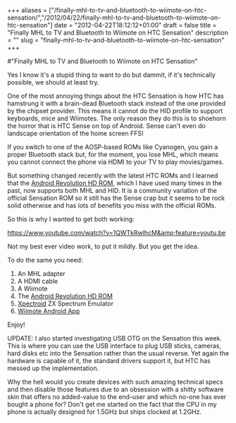 +++
aliases = ["/finally-mhl-to-tv-and-bluetooth-to-wiimote-on-htc-sensation/","/2012/04/22/finally-mhl-to-tv-and-bluetooth-to-wiimote-on-htc-sensation"]
date = "2012-04-22T18:12:12+01:00"
draft = false
title = "Finally MHL to TV and Bluetooth to Wiimote on HTC Sensation"
description = ""
slug = "finally-mhl-to-tv-and-bluetooth-to-wiimote-on-htc-sensation"
+++

#"Finally MHL to TV and Bluetooth to Wiimote on HTC Sensation"

Yes I know it's a stupid thing to want to do but dammit, if it's technically possible, we should at least try.

One of the most annoying things about the HTC Sensation is how HTC has hamstrung it with a brain-dead Bluetooth stack instead of the one provided by the chipset provider. This means it cannot do the HID profile to support keyboards, mice and Wiimotes. The only reason they do this is to shoehorn the horror that is HTC Sense on top of Android. Sense can't even do landscape orientation of the home screen FFS!

If you switch to one of the AOSP-based ROMs like Cyanogen, you gain a proper Bluetooth stack but, for the moment, you lose MHL, which means you cannot connect the phone via HDMI to your TV to play movies/games.

But something changed recently with the latest HTC ROMs and I learned that the <a href="http://forum.xda-developers.com/showthread.php?t=1098849">Android Revolution HD ROM</a>, which I have used many times in the past, now supports both MHL and HID. It is a community variation of the official Sensation ROM so it still has the Sense crap but it seems to be rock solid otherwise and has lots of benefits you miss with the official ROMs.

So this is why I wanted to get both working:

https://www.youtube.com/watch?v=1QWTkRwlhcM&amp;feature=youtu.be

Not my best ever video work, to put it mildly. But you get the idea.

To do the same you need:
<ol>
	<li>An MHL adapter</li>
	<li>A HDMI cable</li>
	<li>A Wiimote</li>
	<li>The <a href="http://forum.xda-developers.com/showthread.php?t=1098849">Android Revolution HD ROM</a></li>
	<li><a href="https://play.google.com/store/apps/details?id=com.seleuco.xpectrum&amp;hl=en">Xpectroid</a> ZX Spectrum Emulator</li>
	<li><a href="https://play.google.com/store/apps/details?id=com.mercury.inputmethod.wpad&amp;feature=related_apps#?t=W251bGwsMSwxLDEwOSwiY29tLm1lcmN1cnkuaW5wdXRtZXRob2Qud3BhZCJd">Wiimote Android App</a></li>
</ol>
Enjoy!

UPDATE: I also started investigating USB OTG on the Sensation this week. This is where you can use the USB interface to plug USB sticks, cameras, hard disks etc into the Sensation rather than the usual reverse. Yet again the hardware is capable of it, the standard drivers support it, but HTC has messed up the implementation.

Why the hell would you create devices with such amazing technical specs and then disable those features due to an obsession with a shitty software skin that offers no added-value to the end-user and which no-one has ever bought a phone for? Don't get me started on the fact that the CPU in my phone is actually designed for 1.5GHz but ships clocked at 1.2GHz.

&nbsp;
